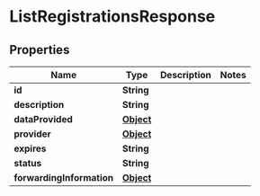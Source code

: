 

# ListRegistrationsResponse

## Properties

Name | Type | Description | Notes
------------ | ------------- | ------------- | -------------
**id** | **String** |  | 
**description** | **String** |  | 
**dataProvided** | [**Object**](.md) |  | 
**provider** | [**Object**](.md) |  | 
**expires** | **String** |  | 
**status** | **String** |  | 
**forwardingInformation** | [**Object**](.md) |  | 



